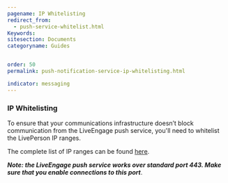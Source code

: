 ```yaml
---
pagename: IP Whitelisting
redirect_from:
  - push-service-whitelist.html
Keywords:
sitesection: Documents
categoryname: Guides


order: 50
permalink: push-notification-service-ip-whitelisting.html

indicator: messaging
---
```

### IP Whitelisting

To ensure that your communications infrastructure doesn’t block communication from the LiveEngage push service, you'll need to whitelist the LivePerson IP ranges.

The complete list of IP ranges can be found [here](https://liveengage.liveperson.net/a/new/?connectionOpenArticle=configuring-your-firewall).

**_Note: the LiveEngage push service works over standard port 443. Make sure that you enable connections to this port_**.
